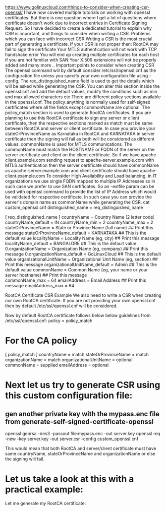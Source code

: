 https://www.golinuxcloud.com/things-to-consider-when-creating-csr-openssl/
I have now covered multiple tutorials on working with openssl certificates. But there is one question where I get a lot of questions where certificate doesn't work due to incorrect entries in Certificate Signing Request.
So I have decided to create a dedicated tutorial to explain why CSR is important, and things to consider when writing a CSR.
Problems which you can face with incorrect CSR
Writing a CSR is the most crucial part of generating a certificate. If your CSR is not proper then:
RootCA may fail to sign the certificate
Your MTLS authentication will not work with TCP handshake error
You will end up creating multiple certificates for each host if you are not familiar with SAN
Your X.509 extensions will not be properly added
and many more ..
Important points to consider when creating CSR
The openssl command will by default consider /etc/ssl/openssl.cnf as the configuration file unless you specify your own configuration file using -config.
The req_distinguished_name field is used to get the details which will be asked while generating the CSR. You can alter this section inside the openssl.cnf and add the default values, modify the conditions such as min and max allowed characters etc
There are different policy sections available in the openssl.cnf. The policy_anything is normally used for self-signed certificates where all the fields except commonName are optional.
The policy_match section is used to generate RootCA certificates. If you are planning to use this RootCA certificate to sign any server or client certificate, then the respective sections marked as match must be same between RootCA and server or client certificate. In case you provide your stateOrProvinceName as Karnataka in RootCA and KARNATAKA in server certificate then the signing will fail as both will be considered as different values.
commonName is used for MTLS communications. The commonName must match the HOSTNAME or FQDN of the server on the server certificate and client on the client certificate. So if we have apache-client.example.com sending request to apache-server.example.com with MTLS authentication then the server certificate should have commonName as apache-server.example.com and client certificate should have apache-client.example.com
To consider High Availability and Load balancing, in IT organizations we use single FQDN mapped to multiple IP Addresses so in such case we prefer to use SAN certificates. So an -extfile param can be used with openssl command to provide the list of IP Address which would be validated for respective certificate. In such case you can provide the server's domain name as commonName while generating the CSR.
cat custom_openssl.cnf
distinguished_name = req_distinguished_name

[ req_distinguished_name ]
countryName                     = Country Name (2 letter code)
countryName_default             = IN
countryName_min                 = 2
countryName_max                 = 2
stateOrProvinceName             = State or Province Name (full name) ## Print this message
stateOrProvinceName_default     = KARNATAKA ## This is the default value
localityName                    = Locality Name (eg, city) ## Print this message
localityName_default            = BANGALORE ## This is the default value
0.organizationName              = Organization Name (eg, company) ## Print this message
0.organizationName_default      = GoLinuxCloud ## This is the default value
organizationalUnitName          = Organizational Unit Name (eg, section) ## Print this message
organizationalUnitName_default  = Admin ## This is the default value
commonName                      = Common Name (eg, your name or your server hostname) ## Print this message    
commonName_max                  = 64
emailAddress                    = Email Address ## Print this message
emailAddress_max                = 64

RootCA Certificate CSR Example
We also need to write a CSR when creating our own RootCA certificate. If you are not providing your own openssl.cnf then by default /etc/ssl/openssl.cnf will be considered.

Now by default RootCA certificate follows below below guidelines from /etc/ssl/openssl.cnf:
policy          = policy_match

# For the CA policy
[ policy_match ]
countryName             = match
stateOrProvinceName     = match
organizationName        = match
organizationalUnitName  = optional
commonName              = supplied
emailAddress            = optional

# Next let us try to generate CSR using this custom configuration file:
## gen another private key with the mypass.enc file from generate-self-signed-certificate-openssl
openssl genrsa -des3 -passout file:mypass.enc -out server.key
openssl req -new -key server.key -out server.csr -config custom_openssl.cnf

This would mean that both RootCA and server/client certificate must have same countryName, stateOrProvinceName and organizationName or else the signing will fail.

# Let us take a look at this with a practical example:

Let me generate my RootCA certificate:




